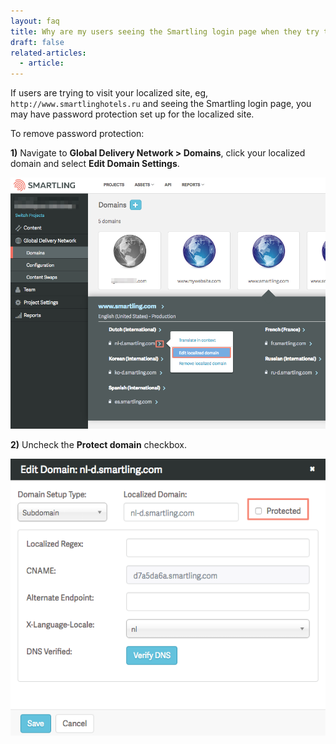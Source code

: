 ```yaml
---
layout: faq
title: Why are my users seeing the Smartling login page when they try to access my localized site
draft: false
related-articles:
  - article:
---
```



If users are trying to visit your localized site, eg, `http://www.smartlinghotels.ru` and seeing the Smartling login page, you may have password protection set up for the localized site.

To remove password protection:

**1)** Navigate to **Global Delivery Network &gt; Domains**, click your localized domain and select **Edit Domain Settings**.

![](/uploads/versions/smartling___manage_domains---x----907-724x---.png)

**2)** Uncheck the&nbsp;**Protect domain**&nbsp;checkbox.

![medium](/uploads/versions/smartling___manage_domains---x----574-504x---.png)